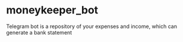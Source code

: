 # moneykeeper_bot
Telegram bot is a repository of your expenses and income, which can generate a bank statement
